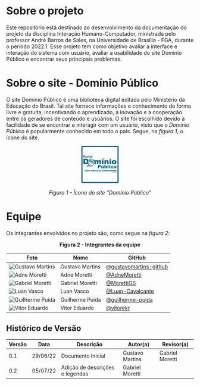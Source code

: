 # Sobre o projeto

Este repositório está destinado ao desenvolvimento da documentação do projeto da disciplina Interação Humano-Computador, ministrada pelo professor André Barros de Sales, na Universidade de Brasília - FGA, durante o período 2022.1. Esse projeto tem como objetivo avaliar a interface e interação do sistema com usuário, avaliar a usabilidade do site Domínio Público e encontrar seus principais problemas. 

# Sobre o site - Domínio Público

O site Domínio Público é uma biblioteca digital editada pelo Ministério da Educação do Brasil. Tal site fornece informações e conhecimento de forma livre e gratuita, incentivando o aprendizado, a inovação e a cooperação entre os geradores de conteúdo e usuários. O site foi escolhido devido à facilidade de se encontrar e interagir com um usuário, visto que o _Domínio Público_ é popularmente conhecido em todo o país. Segue, na _figura 1_, o ícone do site.

<div align="center">
<img src="assets/imagens/dominio-publico_2.png" alt="Gustavo Martins" width="100">
 <p><i>Figura 1 - Ícone do site "Domínio Público"</i></p>
</div>

# Equipe

Os integrantes envolvidos no projeto são, como segue na _figura 2_:

<figcaption><center>
    <b>Figura 2 - Integrantes da equipe</b>
</figcaption>

| Foto | Nome | GitHub |
| ---- | ---- | ------ |
|<img src="https://github.com/gustavomartins-github.png" alt="Gustavo Martins" width="100"> | Gustavo Martins | [@gustavomartins-github](https://github.com/gustavomartins-github) |
|<img src="https://github.com/AdneMoretti.png" alt="Adne Moretti" width="100"> | Adne Moretti  | [@AdneMoretti](https://github.com/AdneMoretti) |
|<img src="https://github.com/MorettiGS.png" alt="Gabriel Moretti" width="100"> | Gabriel Moretti | [@MorettiGS](https://github.com/MorettiGS) |
|<img src="https://github.com/Luan-Cavalcante.png" alt="Luan Vasco" width="100"> | Luan Vasco | [@Luan-Cavalcante](https://github.com/Luan-Cavalcante) |
|<img src="https://github.com/guilherme-puida.png" alt="Guilherme Puida" width="100">   | Guilherme Puida | [@guilherme-puida](https://github.com/guilherme-puida) |
|<img src="https://github.com/vitorekr.png" alt="Vitor Eduardo" width="100">   | Vitor Eduardo | [@vitorekr](https://github.com/vitorekr) |

## Histórico de Versão

| Versão | Data | Descrição | Autor(a) | Revisor(a)
|--------|------|-----------|-------| -------
| 0.1 | 29/06/22 | Documento Inicial | Gustavo Martins | Gabriel Moretti
| 0.2 | 05/07/22 | Adição de descrições e legendas | Gabriel Moretti |
